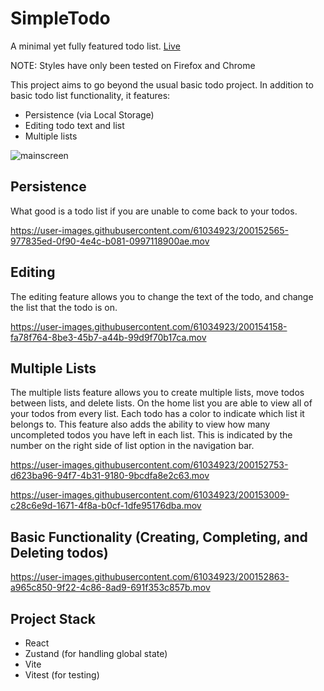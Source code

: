 # SimpleTodo

A minimal yet fully featured todo list. [Live](https://simpletodo.anthonyromaine.com/)

NOTE: Styles have only been tested on Firefox and Chrome

This project aims to go beyond the usual basic todo project. In addition to basic todo list functionality, it features:
- Persistence (via Local Storage)
- Editing todo text and list
- Multiple lists

![mainscreen](https://user-images.githubusercontent.com/61034923/200152478-6838d866-fd73-4d2c-be24-a65ae76b19d7.png)

## Persistence

What good is a todo list if you are unable to come back to your todos.

https://user-images.githubusercontent.com/61034923/200152565-977835ed-0f90-4e4c-b081-0997118900ae.mov

## Editing

The editing feature allows you to change the text of the todo, and change the list that the todo is on.



https://user-images.githubusercontent.com/61034923/200154158-fa78f764-8be3-45b7-a44b-99d9f70b17ca.mov



## Multiple Lists

The multiple lists feature allows you to create multiple lists, move todos between lists, and delete lists. On the home list you are able to view all of your todos from every list. Each todo has a color to indicate which list it belongs to. This feature also adds the ability to view how many uncompleted todos you have left in each list. This is indicated by the number on the right side of list option in the navigation bar.

https://user-images.githubusercontent.com/61034923/200152753-d623ba96-94f7-4b31-9180-9bcdfa8e2c63.mov



https://user-images.githubusercontent.com/61034923/200153009-c28c6e9d-1671-4f8a-b0cf-1dfe95176dba.mov



## Basic Functionality (Creating, Completing, and Deleting todos)

https://user-images.githubusercontent.com/61034923/200152863-a965c850-9f22-4c86-8ad9-691f353c857b.mov


## Project Stack

- React
- Zustand (for handling global state)
- Vite
- Vitest (for testing)




